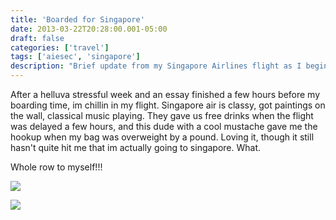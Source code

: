 ```yaml
---
title: 'Boarded for Singapore'
date: 2013-03-22T20:28:00.001-05:00
draft: false
categories: ['travel']
tags: ['aiesec', 'singapore']
description: "Brief update from my Singapore Airlines flight as I begin my journey to Singapore, with photos from the plane."
---
```


After a helluva stressful week and an essay finished a few hours before my boarding time, im chillin in my flight. Singapore air is classy, got paintings on the wall, classical music playing. They gave us free drinks when the flight was delayed a few hours, and this dude with a cool mustache gave me the hookup when my bag was overweight by a pound. Loving it, though it still hasn't quite hit me that im actually going to singapore. What.

Whole row to myself!!!

 [![](http://lh4.ggpht.com/-vlCzBPEHszQ/UU0GW-dzhXI/AAAAAAAAMx8/8uAU-3axr4c/s640/IMG_20130322_203209.jpg)](http://lh4.ggpht.com/-vlCzBPEHszQ/UU0GW-dzhXI/AAAAAAAAMx8/8uAU-3axr4c/s1600/IMG_20130322_203209.jpg)

 [![](http://lh4.ggpht.com/-vaCM2fcuZ4c/UU0IETmpwoI/AAAAAAAAMyQ/axwnpAOrduo/s640/IMG_20130322_203832.jpg)](http://lh4.ggpht.com/-vaCM2fcuZ4c/UU0IETmpwoI/AAAAAAAAMyQ/axwnpAOrduo/s1600/IMG_20130322_203832.jpg)
